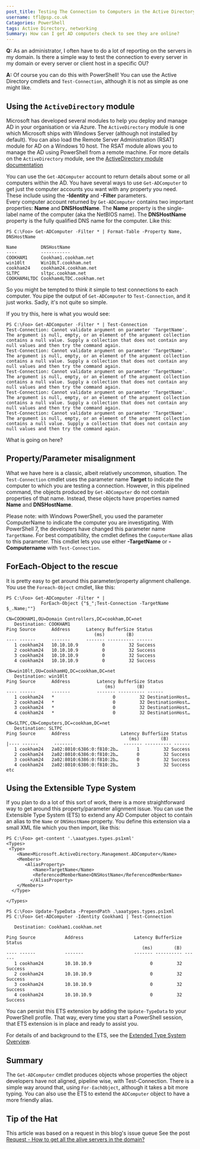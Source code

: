 ```yaml
---
post_title: Testing The Connection to Computers in the Active Directory
username: tfl@psp.co.uk
Catagories: PowerShell
tags: Active Directory, networking
Summary: How can I get AD computers check to see they are online?
---
```


**Q:** As an administrator, I often have to do a lot of reporting on the servers in my domain.
Is there a simple way to test the connection to every server in my domain or every server or client host in a specific OU?

**A:**  Of course you can do this with PowerShell! You can use the Active Directory cmdlets and `Test-Connection`, although it is not as simple as one might like.

## Using the `ActiveDirectory` module

Microsoft has developed several modules to help you deploy and manage AD in your organisation or via Azure.
The `ActiveDirectory` module is one which Microsoft ships with Windows Server (although not installed by default).
You can also load the Remote Server Administration (RSAT) module for AD on a Windows 10 host.
The RSAT module allows you to manage the AD using PowerShell from a remote machine.
For more details on the `ActiveDirectory` module, see the [ActiveDirectory module documentation](https://docs.microsoft.com/powershell/module/addsadministration/().)

You can use the `Get-ADComputer` account to return details about some or all computers within the AD.
You have several ways to use `Get-ADComputer` to get just the computer accounts you want with any property you need.
These include using the **-Identity** and **-Filter** parameters.  
Every computer account returned by `Get-ADComputer` contains two important properties: **Name** and **DNSHostName**.
The **Name** property is the single-label name of the computer (aka the NetBIOS name).
The **DNSHostName** property is the fully qualified DNS name for the computer.
Like this:

```powershell-console
PS C:\Foo> Get-ADComputer -Filter * | Format-Table -Property Name, DNSHostName

Name         DNSHostName
----         -----------
COOKHAM1     Cookham1.cookham.net
win10lt      Win10LT.cookham.net
cookham24    cookham24.cookham.net
SLTPC        sltpc.cookham.net
COOKHAM4LTDC Cookham4LTDC.cookham.net
```

So you might be tempted to think it simple to test connections to each computer.
You pipe the output of `Get-ADComputer` to `Test-Connection`, and it just works.
Sadly, it's not quite so simple.

If you try this, here is what you would see:

```powershell-console
PS C:\Foo> Get-ADComputer -Filter * | Test-Connection
Test-Connection: Cannot validate argument on parameter 'TargetName'. The argument is null, empty, or an element of the argument collection contains a null value. Supply a collection that does not contain any null values and then try the command again.
Test-Connection: Cannot validate argument on parameter 'TargetName'. The argument is null, empty, or an element of the argument collection contains a null value. Supply a collection that does not contain any null values and then try the command again.
Test-Connection: Cannot validate argument on parameter 'TargetName'. The argument is null, empty, or an element of the argument collection contains a null value. Supply a collection that does not contain any null values and then try the command again.
Test-Connection: Cannot validate argument on parameter 'TargetName'. The argument is null, empty, or an element of the argument collection contains a null value. Supply a collection that does not contain any null values and then try the command again.
Test-Connection: Cannot validate argument on parameter 'TargetName'. The argument is null, empty, or an element of the argument collection contains a null value. Supply a collection that does not contain any null values and then try the command again.
```

What is going on here?

## Property/Parameter misalignment

What we have here is a classic, albeit relatively uncommon, situation.
The `Test-Connection` cmdlet uses the parameter name **Target** to indicate the computer to which you are testing a connection.
However, in this pipelined command, the objects produced by `Get-ADComputer` do not contain properties of that name.
Instead, these objects have properties named **Name** and **DNSHostName**.

Please note: with Windows PowerShell, you used the parameter ComputerName to indicate the computer you are investigating.
With PowerShell 7, the developers have changed this parameter name `TargetName`.
For best compatibility, the cmdlet defines the `ComputerName` alias to this parameter.
This cmdlet lets you use either **-TargetName** or **-Computername** with `Test-Connection`.

## ForEach-Object to the rescue

It is pretty easy to get around this parameter/property alignment challenge.
You use the `Foreach-Object` cmdlet, like this:

```powershell-console
PS C:\Foo> Get-ADComputer -Filter * | 
             ForEach-Object {"$_";Test-Connection -TargetName $_.Name;""}

CN=COOKHAM1,OU=Domain Controllers,DC=cookham,DC=net
   Destination: COOKHAM1
Ping Source      Address      Latency BufferSize Status
                                 (ms)        (B)
---- ------      -------      ------- ---------- ------
   1 cookham24   10.10.10.9         0         32 Success
   2 cookham24   10.10.10.9         0         32 Success
   3 cookham24   10.10.10.9         0         32 Success
   4 cookham24   10.10.10.9         0         32 Success

CN=win10lt,OU=CookhamHQ,DC=cookham,DC=net
   Destination: win10lt
Ping Source      Address          Latency BufferSize Status
                                     (ms)        (B)
---- ------      -------          ------- ---------- ------
   1 cookham24   *                      0         32 DestinationHost…
   2 cookham24   *                      0         32 DestinationHost…
   3 cookham24   *                      0         32 DestinationHost…
   4 cookham24   *                      0         32 DestinationHost…

CN=SLTPC,CN=Computers,DC=cookham,DC=net
   Destination: SLTPC
Ping Source      Address                   Latency BufferSize Status
                                              (ms)        (B)
|---- ------      -------                   ------- ---------- ------
   1 cookham24   2a02:8010:6386:0:f810:2b…       1         32 Success
   2 cookham24   2a02:8010:6386:0:f810:2b…       0         32 Success
   3 cookham24   2a02:8010:6386:0:f810:2b…       0         32 Success
   4 cookham24   2a02:8010:6386:0:f810:2b…       3         32 Success
etc
```

## Using the Extensible Type System

If you plan to do a lot of this sort of work, there is a more straightforward way to get around this property/parameter alignment issue.
You can use the Extensible Type System (ETS) to extend any AD Computer object to contain an alias to the `Name` or `DNSHostName` property.
You define this extension via a small XML file which you then import, like this:

```powershell-console
PS C:\Foo> get-content '.\aaatypes.types.ps1xml'
<Types>
 <Type>
    <Name>Microsoft.ActiveDirectory.Management.ADComputer</Name>
    <Members>
       <AliasProperty>
          <Name>TargetName</Name>
          <ReferencedMemberName>DNSHostName</ReferencedMemberName>
         </AliasProperty>
    </Members>
  </Type>

</Types>

PS C:\Foo> Update-TypeData -PrependPath .\aaatypes.types.ps1xml
PS C:\Foo> Get-ADComputer -Identity Cookham1 | Test-Connection

   Destination: Cookham1.cookham.net

Ping Source           Address                   Latency BufferSize Status
                                                   (ms)        (B)
---- ------           -------                   ------- ---------- ------
   1 cookham24        10.10.10.9                      0         32 Success
   2 cookham24        10.10.10.9                      0         32 Success
   3 cookham24        10.10.10.9                      0         32 Success
   4 cookham24        10.10.10.9                      0         32 Success
```

You can persist this ETS extension by adding the `Update-TypeData` to your PowerShell profile.
That way, every time you start a PowerShell session, that ETS extension is in place and ready to assist you.

For details of and background to the ETS, see the [Extended Type System Overview](https://docs.microsoft.com/powershell/scripting/developer/ets/overview).

## Summary

The `Get-ADComputer` cmdlet produces objects whose properties the object developers have not aligned, pipeline wise, with Test-Connection.
There is a simple way around that, using `For-EachObject`, although it takes a bit more typing.
You can also use the ETS to extend the `ADComputer` object to have a more friendly alias.

## Tip of the Hat

This article was based on a request in this blog's issue queue
See the post [Request - How to get all the alive servers in the domain?](https://github.com/PowerShell/Community-Blog/issues/21)
